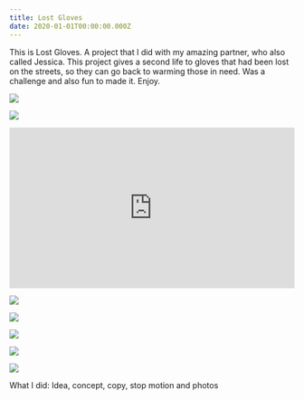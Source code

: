 ```yaml
---
title: Lost Gloves
date: 2020-01-01T00:00:00.000Z
---
```

<div class="post-container">

<div class="text-idea">

This is Lost Gloves. A project that I did with my amazing partner, who also called Jessica. This project gives a second life to gloves that had been lost on the streets, so they can go back to warming those in need. Was a challenge and also fun to made it. Enjoy.

</div>

<div class="img-idea">

![](https://ucarecdn.com/8a0ee11a-b6c5-4d7c-a84c-e87ba1aefe33/)

![](https://ucarecdn.com/5b5bf15c-fb1c-4302-8934-3cf0d0574d83/)

</div>

</div>

<div style="padding:56.25% 0 0 0;position:relative;"><iframe src="https://player.vimeo.com/video/223200678?title=0&byline=0&portrait=0" style="position:absolute;top:0;left:0;width:100%;height:100%;" frameborder="0" allow="autoplay; fullscreen" allowfullscreen></iframe></div><script src="https://player.vimeo.com/api/player.js"></script>

![](https://ucarecdn.com/fc5b023a-396b-4e28-8052-9a78fb38191b/)

<div class="img-row">

![](https://ucarecdn.com/4e884399-204f-49cb-8513-16d9ece839f9/)

![](https://ucarecdn.com/7682aa7c-97ff-44d3-8f3f-81f593524942/)

![](https://ucarecdn.com/264c2284-768a-4f92-9329-9d049d72e9f4/)

</div>

![](https://ucarecdn.com/a445f2e4-7f0d-467e-94f0-f908ff429821/)

What I did: Idea, concept, copy, stop motion and photos